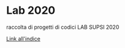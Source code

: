 # Lab 2020

raccolta di progetti di codici
LAB SUPSI 2020

[Link all'indice](https://lorenzo-bedetti.github.io/Lab-2020/)